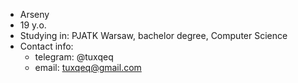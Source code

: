 - Arseny
- 19 y.o.
- Studying in: PJATK Warsaw, bachelor degree, Computer Science
- Contact info:
  - telegram: @tuxqeq
  - email: tuxqeq@gmail.com

<!---
tuxqeq/tuxqeq is a ✨ special ✨ repository because its `README.md` (this file) appears on your GitHub profile.
You can click the Preview link to take a look at your changes.
--->
